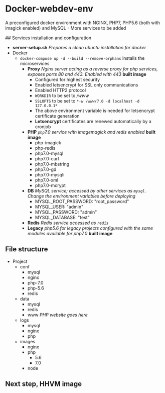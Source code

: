 # Docker-webdev-env
A preconfigured docker environment with NGINX, PHP7, PHP5.6 (both with imagick enabled) and MySQL - More services to be added


## Services installation and configuration

- **server-setup.sh** *Prepares a clean ubuntu installation for docker*
- Docker
    + `docker-compose up -d --build --remove-orphans` installs the microservices
        * **Proxy** *Nginx server acting as a reverse proxy for php services, exposes ports 80 and 443. Enabled with 443* **built image**
            - Configured for highest security
            - Enabled letsencrypt for SSL only communications
            - Enabled HTTP2 protocol
            - `WORKDIR` to be set to */www*
            - `SSLOPTS` to be set to `*-w /www/7.0 -d localhost -d 127.0.0.1*`
            - The above environment variable is needed for letsencrypt certificate generation
            - **Letsencrypt** certificates are renewed automatically by a cronjob
        * **PHP** *`php`7.0 service with imagemagick and redis enabled* **built image**
            - php-imagick
            - php-redis
            - php7.0-mysql
            - php7.0-curl
            - php7.0-mbstring
            - php7.0-gd
            - php7.0-mysqli
            - php7.0-xml
            - php7.0-mcrypt
        * **DB** *MySQL service; accessed by other services as `mysql`. Change the environment variables before deploying*
            - MYSQL_ROOT_PASSWORD: "root_password"
            - MYSQL_USER: "admin"
            - MYSQL_PASSWORD: "admin"
            - MYSQL_DATABASE: "test"
        * **Redis** *Redis service accessed as `redis`*
        * **Legacy** *php5.6 for legacy projects configured with the same modules available for php7.0* **built image**

## File structure

- Project
    + conf
        * mysql
        * nginx
        * php-7.0
        * php-5.6
        * redis
    + data
        * mysql
        * redis
        * www *PHP website goes here*
    + logs
        * mysql
        * nginx
        * php
    + images
        * nginx
        * php
            - 5.6
            - 7.0
        * node

## Next step, HHVM image

